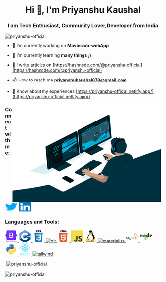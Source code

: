 <h1 align="center">Hi 👋, I'm Priyanshu Kaushal</h1>
<h3 align="center">I am Tech Enthusiast, Community Lover,Developer from India</h3>

<p align="left"> <img src="https://komarev.com/ghpvc/?username=priyanshu-official&label=Profile%20views&color=0e75b6&style=flat" alt="priyanshu-official" /> </p>

- 🔭 I’m currently working on **Movieclub-webApp**

- 🌱 I’m currently learning **many things ;)**

- 📝 I write articles on [https://hashnode.com/@priyanshu-official](https://hashnode.com/@priyanshu-official)

- 📫 How to reach me **priyanshukaushal878@gmail.com**

- 📄 Know about my experiences [https://priyanshu-official.netlify.app/](https://priyanshu-official.netlify.app/)

  <img align="right" alt="GIF" src="giphy.gif" width="500" height="320" />

<h3 align="left">Connect with me:</h3>
<p align="left">
<a href="https://twitter.com/_priyanshu_1" target="blank"><img align="center" src="twitter.svg" alt="_priyanshu_1" height="30" width="40" /></a>
<a href="https://linkedin.com/in/priyanshuofficial" target="blank"><img align="center" src="linkedin.svg" alt="priyanshuofficial" height="30" width="40" /></a>
</p>

<h3 align="left">Languages and Tools:</h3>
<p align="left"> <a href="https://getbootstrap.com" target="_blank"> <img src="https://raw.githubusercontent.com/devicons/devicon/master/icons/bootstrap/bootstrap-plain-wordmark.svg" alt="bootstrap" width="40" height="40"/> </a> <a href="https://www.w3schools.com/cpp/" target="_blank"> <img src="https://raw.githubusercontent.com/devicons/devicon/master/icons/cplusplus/cplusplus-original.svg" alt="cplusplus" width="40" height="40"/> </a> <a href="https://www.w3schools.com/css/" target="_blank"> <img src="https://raw.githubusercontent.com/devicons/devicon/master/icons/css3/css3-original-wordmark.svg" alt="css3" width="40" height="40"/> </a> <a href="https://git-scm.com/" target="_blank"> <img src="https://www.vectorlogo.zone/logos/git-scm/git-scm-icon.svg" alt="git" width="40" height="40"/> </a> <a href="https://www.w3.org/html/" target="_blank"> <img src="https://raw.githubusercontent.com/devicons/devicon/master/icons/html5/html5-original-wordmark.svg" alt="html5" width="40" height="40"/> </a> <a href="https://developer.mozilla.org/en-US/docs/Web/JavaScript" target="_blank"> <img src="https://raw.githubusercontent.com/devicons/devicon/master/icons/javascript/javascript-original.svg" alt="javascript" width="40" height="40"/> </a> <a href="https://www.linux.org/" target="_blank"> <img src="https://raw.githubusercontent.com/devicons/devicon/master/icons/linux/linux-original.svg" alt="linux" width="40" height="40"/> </a> <a href="https://materializecss.com/" target="_blank"> <img src="https://raw.githubusercontent.com/prplx/svg-logos/5585531d45d294869c4eaab4d7cf2e9c167710a9/svg/materialize.svg" alt="materialize" width="40" height="40"/> </a> <a href="https://www.mysql.com/" target="_blank"> <img src="https://raw.githubusercontent.com/devicons/devicon/master/icons/mysql/mysql-original-wordmark.svg" alt="mysql" width="40" height="40"/> </a> <a href="https://nodejs.org" target="_blank"> <img src="https://raw.githubusercontent.com/devicons/devicon/master/icons/nodejs/nodejs-original-wordmark.svg" alt="nodejs" width="40" height="40"/> </a> <a href="https://www.python.org" target="_blank"> <img src="https://raw.githubusercontent.com/devicons/devicon/master/icons/python/python-original.svg" alt="python" width="40" height="40"/> </a> <a href="https://reactjs.org/" target="_blank"> <img src="https://raw.githubusercontent.com/devicons/devicon/master/icons/react/react-original-wordmark.svg" alt="react" width="40" height="40"/> </a> <a href="https://tailwindcss.com/" target="_blank"> <img src="https://www.vectorlogo.zone/logos/tailwindcss/tailwindcss-icon.svg" alt="tailwind" width="40" height="40"/> </a> </p>

<p>&nbsp;<img align="center" src="https://github-readme-stats.vercel.app/api?username=priyanshu-official&show_icons=true&locale=en" alt="priyanshu-official" /></p>

<p><img align="center" src="https://github-readme-streak-stats.herokuapp.com/?user=priyanshu-official&" alt="priyanshu-official" /></p>
